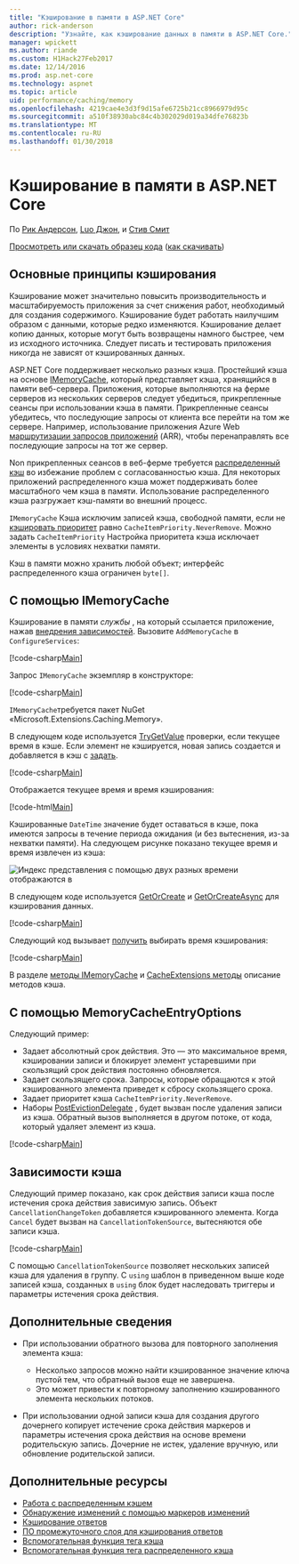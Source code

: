 ```yaml
---
title: "Кэширование в памяти в ASP.NET Core"
author: rick-anderson
description: "Узнайте, как кэширование данных в памяти в ASP.NET Core."
manager: wpickett
ms.author: riande
ms.custom: H1Hack27Feb2017
ms.date: 12/14/2016
ms.prod: asp.net-core
ms.technology: aspnet
ms.topic: article
uid: performance/caching/memory
ms.openlocfilehash: 4219cae4e3d3f9d15afe6725b21cc8966979d95c
ms.sourcegitcommit: a510f38930abc84c4b302029d019a34dfe76823b
ms.translationtype: MT
ms.contentlocale: ru-RU
ms.lasthandoff: 01/30/2018
---
```

# <a name="in-memory-caching-in-aspnet-core"></a>Кэширование в памяти в ASP.NET Core

По [Рик Андерсон](https://twitter.com/RickAndMSFT), [Luo Джон](https://github.com/JunTaoLuo), и [Стив Смит](https://ardalis.com/)

[Просмотреть или скачать образец кода](https://github.com/aspnet/Docs/tree/master/aspnetcore/performance/caching/memory/sample) ([как скачивать](xref:tutorials/index#how-to-download-a-sample))

## <a name="caching-basics"></a>Основные принципы кэширования

Кэширование может значительно повысить производительность и масштабируемость приложения за счет снижения работ, необходимый для создания содержимого. Кэширование будет работать наилучшим образом с данными, которые редко изменяются. Кэширование делает копию данных, которые могут быть возвращены намного быстрее, чем из исходного источника. Следует писать и тестировать приложения никогда не зависят от кэшированных данных.

ASP.NET Core поддерживает несколько разных кэша. Простейший кэша на основе [IMemoryCache](https://docs.microsoft.com/aspnet/core/api/microsoft.extensions.caching.memory.imemorycache), который представляет кэша, хранящийся в памяти веб-сервера. Приложения, которые выполняются на ферме серверов из нескольких серверов следует убедиться, прикрепленные сеансы при использовании кэша в памяти. Прикрепленные сеансы убедитесь, что последующие запросы от клиента все перейти на том же сервере. Например, использование приложения Azure Web [маршрутизации запросов приложений](https://www.iis.net/learn/extensions/planning-for-arr) (ARR), чтобы перенаправлять все последующие запросы на тот же сервер.

Non прикрепленных сеансов в веб-ферме требуется [распределенный кэш](distributed.md) во избежание проблем с согласованностью кэша. Для некоторых приложений распределенного кэша может поддерживать более масштабного чем кэша в памяти. Использование распределенного кэша разгружает кэш-памяти во внешний процесс. 

`IMemoryCache` Кэша исключим записей кэша, свободной памяти, если не [кэшировать приоритет](https://docs.microsoft.com/aspnet/core/api/microsoft.extensions.caching.memory.cacheitempriority) равно `CacheItemPriority.NeverRemove`. Можно задать `CacheItemPriority` Настройка приоритета кэша исключает элементы в условиях нехватки памяти.

Кэш в памяти можно хранить любой объект; интерфейс распределенного кэша ограничен `byte[]`.

## <a name="using-imemorycache"></a>С помощью IMemoryCache

Кэширование в памяти *службы* , на который ссылается приложение, нажав [внедрения зависимостей](../../fundamentals/dependency-injection.md). Вызовите `AddMemoryCache` в `ConfigureServices`:

[!code-csharp[Main](memory/sample/WebCache/Startup.cs?highlight=8)] 

Запрос `IMemoryCache` экземпляр в конструкторе:

[!code-csharp[Main](memory/sample/WebCache/Controllers/HomeController.cs?name=snippet_ctor&highlight=3,5-)] 

`IMemoryCache`требуется пакет NuGet «Microsoft.Extensions.Caching.Memory».

В следующем коде используется [TryGetValue](https://docs.microsoft.com/aspnet/core/api/microsoft.extensions.caching.memory.imemorycache#Microsoft_Extensions_Caching_Memory_IMemoryCache_TryGetValue_System_Object_System_Object__) проверки, если текущее время в кэше. Если элемент не кэшируется, новая запись создается и добавляется в кэш с [задать](https://docs.microsoft.com/aspnet/core/api/microsoft.extensions.caching.memory.cacheextensions#Microsoft_Extensions_Caching_Memory_CacheExtensions_Set__1_Microsoft_Extensions_Caching_Memory_IMemoryCache_System_Object___0_).

[!code-csharp[Main](memory/sample/WebCache/Controllers/HomeController.cs?name=snippet1)]

Отображается текущее время и время кэширования:

[!code-html[Main](memory/sample/WebCache/Views/Home/Cache.cshtml)]

Кэшированные `DateTime` значение будет оставаться в кэше, пока имеются запросы в течение периода ожидания (и без вытеснения, из-за нехватки памяти). На следующем рисунке показано текущее время и время извлечен из кэша:

![Индекс представления с помощью двух разных времени отображаются в](memory/_static/time.png)

В следующем коде используется [GetOrCreate](https://docs.microsoft.com/aspnet/core/api/microsoft.extensions.caching.memory.cacheextensions#Microsoft_Extensions_Caching_Memory_CacheExtensions_GetOrCreate__1_Microsoft_Extensions_Caching_Memory_IMemoryCache_System_Object_System_Func_Microsoft_Extensions_Caching_Memory_ICacheEntry___0__) и [GetOrCreateAsync](https://docs.microsoft.com/aspnet/core/api/microsoft.extensions.caching.memory.cacheextensions#Microsoft_Extensions_Caching_Memory_CacheExtensions_GetOrCreateAsync__1_Microsoft_Extensions_Caching_Memory_IMemoryCache_System_Object_System_Func_Microsoft_Extensions_Caching_Memory_ICacheEntry_System_Threading_Tasks_Task___0___) для кэширования данных. 

[!code-csharp[Main](memory/sample/WebCache/Controllers/HomeController.cs?name=snippet2&highlight=3-7,14-19)]

Следующий код вызывает [получить](https://docs.microsoft.com/aspnet/core/api/microsoft.extensions.caching.memory.cacheextensions#Microsoft_Extensions_Caching_Memory_CacheExtensions_Get__1_Microsoft_Extensions_Caching_Memory_IMemoryCache_System_Object_) выбирать время кэширования:

[!code-csharp[Main](memory/sample/WebCache/Controllers/HomeController.cs?name=snippet_gct)]

В разделе [методы IMemoryCache](https://docs.microsoft.com/aspnet/core/api/microsoft.extensions.caching.memory.imemorycache) и [CacheExtensions методы](https://docs.microsoft.com/aspnet/core/api/microsoft.extensions.caching.memory.cacheextensions) описание методов кэша.

## <a name="using-memorycacheentryoptions"></a>С помощью MemoryCacheEntryOptions

Следующий пример:

- Задает абсолютный срок действия. Это — это максимальное время, кэшировании записи и блокирует элемент устаревшими при скользящий срок действия постоянно обновляется.
- Задает скользящего срока. Запросы, которые обращаются к этой кэшированного элемента приведет к сбросу скользящего срока.
- Задает приоритет кэша `CacheItemPriority.NeverRemove`. 
- Наборы [PostEvictionDelegate](https://docs.microsoft.com/aspnet/core/api/microsoft.extensions.caching.memory.postevictiondelegate) , будет вызван после удаления записи из кэша. Обратный вызов выполняется в другом потоке, от кода, который удаляет элемент из кэша.

[!code-csharp[Main](memory/sample/WebCache/Controllers/HomeController.cs?name=snippet_et&highlight=14-20)]

## <a name="cache-dependencies"></a>Зависимости кэша

Следующий пример показано, как срок действия записи кэша после истечения срока действия зависимую запись. Объект `CancellationChangeToken` добавляется кэшированного элемента. Когда `Cancel` будет вызван на `CancellationTokenSource`, вытесняются обе записи кэша. 

[!code-csharp[Main](memory/sample/WebCache/Controllers/HomeController.cs?name=snippet_ed)]

С помощью `CancellationTokenSource` позволяет нескольких записей кэша для удаления в группу. С `using` шаблон в приведенном выше коде записей кэша, созданных в `using` блок будет наследовать триггеры и параметры истечения срока действия.

## <a name="additional-notes"></a>Дополнительные сведения

- При использовании обратного вызова для повторного заполнения элемента кэша:

  - Несколько запросов можно найти кэшированное значение ключа пустой тем, что обратный вызов еще не завершена. 
  - Это может привести к повторному заполнению кэшированного элемента нескольких потоков.

- При использовании одной записи кэша для создания другого дочернего копирует истечение срока действия маркеров и параметры истечения срока действия на основе времени родительскую запись. Дочерние не истек, удаление вручную, или обновление родительской записи.

## <a name="additional-resources"></a>Дополнительные ресурсы

* [Работа с распределенным кэшем](xref:performance/caching/distributed)
* [Обнаружение изменений с помощью маркеров изменений](xref:fundamentals/primitives/change-tokens)
* [Кэширование ответов](xref:performance/caching/response)
* [ПО промежуточного слоя для кэширования ответов](xref:performance/caching/middleware)
* [Вспомогательная функция тега кэша](xref:mvc/views/tag-helpers/builtin-th/cache-tag-helper)
* [Вспомогательная функция тега распределенного кэша](xref:mvc/views/tag-helpers/builtin-th/distributed-cache-tag-helper)
